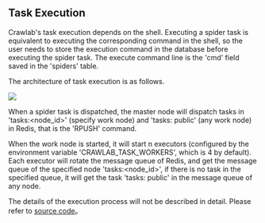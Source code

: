 ## Task Execution

Crawlab's task execution depends on the shell. Executing a spider task is equivalent to executing the corresponding command in the shell, so the user needs to store the execution command in the database before executing the spider task. The execute command line is the 'cmd' field saved in the 'spiders' table.

The architecture of task execution is as follows.

![](https://crawlab.oss-cn-hangzhou.aliyuncs.com/v0.3.0/task-execution.png)

When a spider task is dispatched, the master node will dispatch tasks in 'tasks:<node_id>' (specify work node) and 'tasks: public' (any work node) in Redis, that is the 'RPUSH' command.

When the work node is started, it will start n executors (configured by the environment variable 'CRAWLAB_TASK_WORKERS', which is 4 by default). Each executor will rotate the message queue of Redis, and get the message queue of the specified node 'tasks:<node_id>', if there is no task in the specified queue, it will get the task 'tasks: public' in the message queue of any node.

The details of the execution process will not be described in detail. Please refer to [source code](https://github.com/tikazyq/crawlab/blob/master/backend/services/task.go)。
